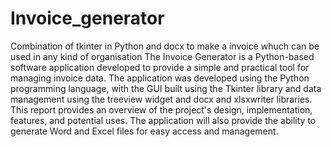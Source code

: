 # Invoice_generator
Combination of tkinter in Python and docx to make a invoice whuch can be used in any kind of organisation
The Invoice Generator is a Python-based software application developed to provide a simple and practical tool for managing invoice data. 
The application was developed using the Python programming language, with the GUI built using the Tkinter library and data management using the treeview widget and docx and xlsxwriter libraries. This report provides an overview of the project's design, implementation, features, and potential uses.
The application will also provide the ability to generate Word and Excel files for easy access and management.
